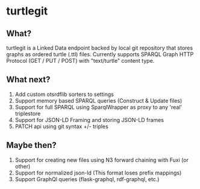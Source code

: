 # turtlegit

## What?

turtlegit is a Linked Data endpoint backed by local git repository that stores graphs as ordered turtle (.ttl) files. 
Currently supports SPARQL Graph HTTP Protocol (GET / PUT / POST) with "text/turtle" content type.

## What next?

1. Add custom otsrdflib sorters to settings
2. Support memory based SPARQL queries (Construct & Update files)
3. Support for full SPARQL using SparqlWrapper as proxy to any 'real' triplestore
4. Support for JSON-LD Framing and storing JSON-LD frames
5. PATCH api using git syntax +/- triples

## Maybe then?

1. Support for creating new files using N3 forward chaining with Fuxi (or other)
2. Support for normalized json-ld (This format loses prefix mappings)
3. Support GraphQl queries (flask-graphql, rdf-graphql, etc.)
